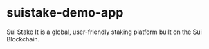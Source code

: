 # suistake-demo-app
Sui Stake It is a global, user-friendly staking platform built on the Sui Blockchain.
